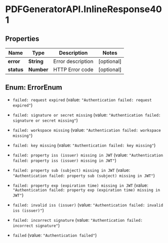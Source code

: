 # PDFGeneratorAPI.InlineResponse401

## Properties

Name | Type | Description | Notes
------------ | ------------- | ------------- | -------------
**error** | **String** | Error description | [optional] 
**status** | **Number** | HTTP Error code | [optional] 



## Enum: ErrorEnum


* `failed: request expired` (value: `"Authentication failed: request expired"`)

* `failed: signature or secret missing` (value: `"Authentication failed: signature or secret missing"`)

* `failed: workspace missing` (value: `"Authentication failed: workspace missing"`)

* `failed: key missing` (value: `"Authentication failed: key missing"`)

* `failed: property iss (issuer) missing in JWT` (value: `"Authentication failed: property iss (issuer) missing in JWT"`)

* `failed: property sub (subject) missing in JWT` (value: `"Authentication failed: property sub (subject) missing in JWT"`)

* `failed: property exp (expiration time) missing in JWT` (value: `"Authentication failed: property exp (expiration time) missing in JWT"`)

* `failed: invalid iss (issuer)` (value: `"Authentication failed: invalid iss (issuer)"`)

* `failed: incorrect signature` (value: `"Authentication failed: incorrect signature"`)

* `failed` (value: `"Authentication failed"`)




